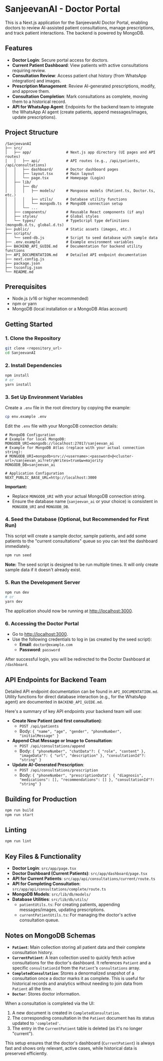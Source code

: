 # SanjeevanAI - Doctor Portal

This is a Next.js application for the SanjeevanAI Doctor Portal, enabling doctors to review AI-assisted patient consultations, manage prescriptions, and track patient interactions. The backend is powered by MongoDB.

## Features

- **Doctor Login**: Secure portal access for doctors.
- **Current Patient Dashboard**: View patients with active consultations requiring review.
- **Consultation Review**: Access patient chat history (from WhatsApp integration) and images.
- **Prescription Management**: Review AI-generated prescriptions, modify, and approve them.
- **Consultation Completion**: Mark consultations as complete, moving them to a historical record.
- **API for WhatsApp Agent**: Endpoints for the backend team to integrate the WhatsApp AI agent (create patients, append messages/images, update prescriptions).

## Project Structure

```
/SanjeevanAI
├── src/
│   ├── app/                # Next.js app directory (UI pages and API routes)
│   │   ├── api/            # API routes (e.g., /api/patients, /api/consultations)
│   │   ├── dashboard/      # Doctor dashboard pages
│   │   ├── layout.tsx      # Main layout
│   │   └── page.tsx        # Homepage (Login)
│   ├── lib/
│   │   ├── db/
│   │   │   ├── models/     # Mongoose models (Patient.ts, Doctor.ts, etc.)
│   │   │   ├── utils/      # Database utility functions
│   │   │   └── mongodb.ts  # MongoDB connection setup
│   │   └── ...
│   ├── components/         # Reusable React components (if any)
│   ├── styles/             # Global styles
│   └── types/              # TypeScript type definitions (mongodb.d.ts, global.d.ts)
├── public/                 # Static assets (images, etc.)
├── scripts/
│   └── seed-db.js          # Script to seed database with sample data
├── .env.example            # Example environment variables
├── BACKEND_API_GUIDE.md    # Documentation for backend utility functions
├── API_DOCUMENTATION.md    # Detailed API endpoint documentation
├── next.config.js
├── package.json
├── tsconfig.json
└── README.md
```

## Prerequisites

- Node.js (v16 or higher recommended)
- npm or yarn
- MongoDB (local installation or a MongoDB Atlas account)

## Getting Started

### 1. Clone the Repository

```bash
git clone <repository_url>
cd SanjeevanAI
```

### 2. Install Dependencies

```bash
npm install
# or
yarn install
```

### 3. Set Up Environment Variables

Create a `.env` file in the root directory by copying the example:

```bash
cp env.example .env
```

Edit the `.env` file with your MongoDB connection details:

```
# MongoDB Configuration
# Example for local MongoDB:
MONGODB_URI=mongodb://localhost:27017/sanjeevan_ai
# Example for MongoDB Atlas (replace with your actual connection string):
# MONGODB_URI=mongodb+srv://<username>:<password>@<cluster-url>/sanjeevan_ai?retryWrites=true&w=majority
MONGODB_DB=sanjeevan_ai

# Application Configuration
NEXT_PUBLIC_BASE_URL=http://localhost:3000
```

**Important:**
- Replace `MONGODB_URI` with your actual MongoDB connection string.
- Ensure the database name (`sanjeevan_ai` or your choice) is consistent in `MONGODB_URI` and `MONGODB_DB`.

### 4. Seed the Database (Optional, but Recommended for First Run)

This script will create a sample doctor, sample patients, and add some patients to the "current consultations" queue so you can test the dashboard immediately.

```bash
npm run seed
```

**Note:** The seed script is designed to be run multiple times. It will only create sample data if it doesn't already exist.

### 5. Run the Development Server

```bash
npm run dev
# or
yarn dev
```

The application should now be running at [http://localhost:3000](http://localhost:3000).

### 6. Accessing the Doctor Portal

- Go to [http://localhost:3000](http://localhost:3000).
- Use the following credentials to log in (as created by the seed script):
    - **Email**: `doctor@example.com`
    - **Password**: `password`

After successful login, you will be redirected to the Doctor Dashboard at `/dashboard`.

## API Endpoints for Backend Team

Detailed API endpoint documentation can be found in `API_DOCUMENTATION.md`.
Utility functions for direct database interaction (e.g., for the WhatsApp agent) are documented in `BACKEND_API_GUIDE.md`.

Here's a summary of key API endpoints your backend team will use:

- **Create New Patient (and first consultation)**:
    - `POST /api/patients`
    - Body: `{ "name", "age", "gender", "phoneNumber", "initialMessage" }`
- **Append Chat Message or Image to Consultation**:
    - `POST /api/consultations/append`
    - Body: `{ "phoneNumber", "chatData"?: { "role", "content" }, "imageData"?: { "url", "description" }, "consultationId"?: "string" }`
- **Update AI-Generated Prescription**:
    - `POST /api/consultations/prescription`
    - Body: `{ "phoneNumber", "prescriptionData": { "diagnosis", "medications": [], "recommendations": [] }, "consultationId"?: "string" }`

## Building for Production

```bash
npm run build
npm run start
```

## Linting

```bash
npm run lint
```

## Key Files & Functionality

- **Doctor Login**: `src/app/page.tsx`
- **Doctor Dashboard (Current Patients)**: `src/app/dashboard/page.tsx`
- **API for Current Patients**: `src/app/api/consultations/current/route.ts`
- **API for Completing Consultation**: `src/app/api/consultations/complete/route.ts`
- **MongoDB Models**: `src/lib/db/models/`
- **Database Utilities**: `src/lib/db/utils/`
    - `patientUtils.ts`: For creating patients, appending messages/images, updating prescriptions.
    - `currentPatientUtils.ts`: For managing the doctor's active consultation queue.

## Notes on MongoDB Schemas

- **`Patient`**: Main collection storing all patient data and their complete consultation history.
- **`CurrentPatient`**: A lean collection used to quickly fetch active consultations for the doctor's dashboard. It references `Patient` and a specific `consultationId` from the `Patient`'s `consultations` array.
- **`CompletedConsultation`**: Stores a denormalized snapshot of a consultation once a doctor marks it as complete. This is useful for historical records and analytics without needing to join data from `Patient` all the time.
- **`Doctor`**: Stores doctor information.

When a consultation is completed via the UI:
1. A new document is created in `CompletedConsultation`.
2. The corresponding consultation in the `Patient` document has its status updated to `'completed'`.
3. The entry in the `CurrentPatient` table is deleted (as it's no longer "current").

This setup ensures that the doctor's dashboard (`CurrentPatient`) is always fast and shows only relevant, active cases, while historical data is preserved efficiently.
